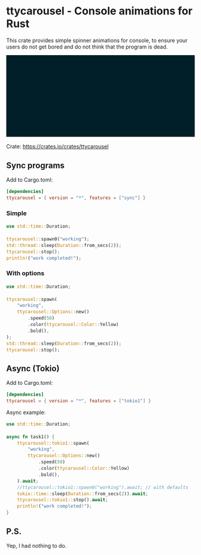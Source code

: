 # ttycarousel - Console animations for Rust

This crate provides simple spinner animations for console, to ensure your users
do not get bored and do not think that the program is dead.

<img
src="https://raw.githubusercontent.com/divi255/ttycarousel/main/demo.gif" />

Crate: <https://crates.io/crates/ttycarousel>

## Sync programs

Add to Cargo.toml:

```toml
[dependencies]
ttycarousel = { version = "*", features = ["sync"] }
```

### Simple

```rust
use std::time::Duration;

ttycarousel::spawn0("working");
std::thread::sleep(Duration::from_secs(2));
ttycarousel::stop();
println!("work completed!");
```

### With options

```rust
use std::time::Duration;

ttycarousel::spawn(
    "working",
    ttycarousel::Options::new()
        .speed(50)
        .color(ttycarousel::Color::Yellow)
        .bold(),
);
std::thread::sleep(Duration::from_secs(2));
ttycarousel::stop();
```

## Async (Tokio)

Add to Cargo.toml:

```toml
[dependencies]
ttycarousel = { version = "*", features = ["tokio1"] }
```

Async example:

```rust
use std::time::Duration;

async fn task1() {
    ttycarousel::tokio1::spawn(
        "working",
        ttycarousel::Options::new()
            .speed(50)
            .color(ttycarousel::Color::Yellow)
            .bold(),
    ).await;
    //ttycarousel::tokio1::spawn0("working").await; // with defaults
    tokio::time::sleep(Duration::from_secs(2)).await;
    ttycarousel::tokio1::stop().await;
    println!("work completed!");
}
```

## P.S.

Yep, I had nothing to do.

